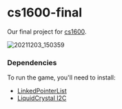 # cs1600-final
Our final project for [cs1600](http://cs.brown.edu/courses/csci1600/).

![20211203_150359](https://user-images.githubusercontent.com/13399527/146486790-3151b156-878c-4dcf-b41d-df4c4f55d97f.jpg)

### Dependencies
To run the game, you'll need to install:
- [LinkedPointerList](https://github.com/jonnieZG/LinkedPointerList)
- [LiquidCrystal I2C](https://github.com/johnrickman/LiquidCrystal_I2C)

